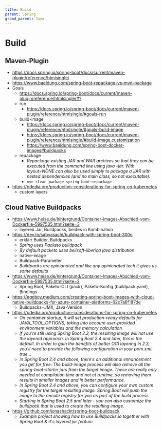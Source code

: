 ```yaml
---
title: Build
parent: Spring
grand_parent: Java
---
```


# Build

## Maven-Plugin
- <https://docs.spring.io/spring-boot/docs/current/maven-plugin/reference/htmlsingle/>
- <https://www.baeldung.com/spring-boot-repackage-vs-mvn-package>
- Goals
  - <https://docs.spring.io/spring-boot/docs/current/maven-plugin/reference/htmlsingle/#?> 
  - run
    - <https://docs.spring.io/spring-boot/docs/current/maven-plugin/reference/htmlsingle/#goals-run> 
  - build-image
    - <https://docs.spring.io/spring-boot/docs/current/maven-plugin/reference/htmlsingle/#goals-build-image>
    - <https://docs.spring.io/spring-boot/docs/current/maven-plugin/reference/htmlsingle/#build-image.customization>
    - <https://www.baeldung.com/spring-boot-docker-images#buildpacks> 
  - repackage
    - *Repackage existing JAR and WAR archives so that they can be executed from the command line using java -jar. With layout=NONE can also be used simply to package a JAR with nested dependencies (and no main class, so not executable).*
    - `mvn clean package spring-boot:repackage`
- <https://odedia.org/production-considerations-for-spring-on-kubernetes>
  - custom layers 


## Cloud Native Buildpacks
- <https://www.heise.de/hintergrund/Container-Images-Abschied-vom-Dockerfile-5997535.html?seite=3>
  - layered Jar, Buildpacks, beides in Kombination
- <https://dev.to/sabyasachi/buildpack-with-spring-boot-300o>
  - erklärt Builder, Buildpacks
  - *Spring uses Packeto buildpack*
  - *By default packeto uses bellsoft-liberica java distribution*
  - native-image
  - Buildpack-Parameter
  - *Buildpacks are opinionated and like any opinionated tech it gives us some defaults*
- <https://www.heise.de/hintergrund/Container-Images-Abschied-vom-Dockerfile-5997535.html?seite=2>
  - Spring Boot, Paketo-CLI (pack), Paketo-Konfig (buildpack.yaml), Bindings
- <https://eggboy.medium.com/creating-spring-boot-images-with-cloud-native-buildpacks-for-azure-container-platforms-62c7a6f187de>
  - Buildpacks+JMX, Java-Version
- <https://odedia.org/production-considerations-for-spring-on-kubernetes>
  - *On container startup, it will set production-ready defaults for JAVA_TOOL_OPTIONS, taking into account user-provided environment variables and the memory calculation*
  - *If you're still using Spring Boot 2.3, the resulting image will not use the layered approach. In Spring Boot 2.4 and later, this is the default. In order to gain the benefits of better OCI layering in 2.3, you'll need to provide the following configuration in your pom.xml: <layers><enabled>true...*
  - *In Spring Boot 2.4 and above, there's an additional enhancement you get for free: The build-image process will also remove all the spring-boot-starter jars from the target image. These are really only needed at compilation time and not at runtime, so removing them results in smaller images and in better performance.*
  - *In Spring Boot 2.4 and above, you can configure your own custom registry for the target resulting image. Spring Boot will push the image to the remote registry for you as part of the build process*
  - *Starting in Spring Boot 2.5 and later - you can also customize the buildpack that is used to create the resulting image.*
- <https://github.com/jonashackt/spring-boot-buildpack>
  - *Example project showing how to use Buildpacks.io together with Spring Boot & it's layered jar feature*

